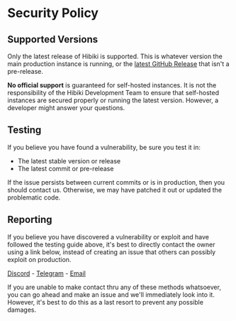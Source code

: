 # Security Policy

## Supported Versions
Only the latest release of Hibiki is supported. This is whatever version the main production instance is running, or the [latest GitHub Release][1] that isn't a pre-release.

**No official support** is guaranteed for self-hosted instances. It is not the responsibility of the Hibiki Development Team to ensure that self-hosted instances are secured properly or running the latest version. However, a developer might answer your questions.

## Testing
If you believe you have found a vulnerability, be sure you test it in:
  - The latest stable version or release
  - The latest commit or pre-release

If the issue persists between current commits or is in production, then you should contact us. Otherwise, we may have patched it out or updated the problematic code.

## Reporting
If you believe you have discovered a vulnerability or exploit and have followed the testing guide above, it's best to directly contact the owner using a link below, instead of creating an issue that others can possibly exploit on production.

[Discord][2] - [Telegram][3] - [Email][4]

If you are unable to make contact thru any of these methods whatsoever, you can go ahead and make an issue and we'll immediately look into it. However, it's best to do this as a last resort to prevent any possible damages.

[1]: https://github.com/smolespi/hibiki/releases/latest "Releases"
[2]: https://discord.gg/gZEj4sM "Discord"
[3]: https://t.me/smolespi "Telegram"
[4]: mailto:contact@espi.me "Email"
